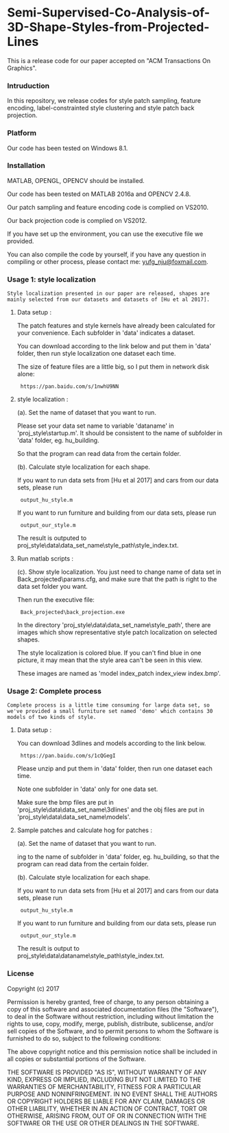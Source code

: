 # Semi-Supervised-Co-Analysis-of-3D-Shape-Styles-from-Projected-Lines
This is a release code for our paper accepted on "ACM Transactions On Graphics".

### Intruduction

In this repository, we release codes for style patch sampling, feature encoding, label-constrainted style clustering and style patch back projection.

### Platform

Our code has been tested on Windows 8.1.

### Installation

MATLAB, OPENGL, OPENCV should be installed.

Our code has been tested on MATLAB 2016a and OPENCV 2.4.8.

Our patch sampling and feature encoding code is complied on VS2010.

Our back projection code is complied on VS2012.

If you have set up the environment, you can use the executive file we provided.

You can also compile the code by yourself, if you have any question in compiling or other process, please contact me: yufg_nju@foxmail.com.

### Usage 1: style localization

	Style localization presented in our paper are released, shapes are mainly selected from our datasets and datasets of [Hu et al 2017].

1. Data setup :

	The patch features and style kernels have already been calculated for your convenience. Each subfolder in 'data' indicates a dataset. 

	You can download according to the link below and put them in 'data' folder, then run style localization one dataset each time.

	The size of feature files are a little big, so I put them in network disk alone:
	  
		https://pan.baidu.com/s/1nwhU9NN

2. style localization :
	
	(a). Set the name of dataset that you want to run. 

	Please set your data set name to variable 'dataname' in 'proj_style\startup.m'. It should be consistent to the name of subfolder in 'data' folder, eg. hu_building. 
	
	So that the program can read data from the certain folder.

	(b). Calculate style localization for each shape.

	If you want to run data sets from [Hu et al 2017] and cars from our data sets, please run 
	 
		output_hu_style.m

	If you want to run furniture and building from our data sets, please run 
	 
		output_our_style.m
		
	The result is outputed to proj_style\data\data_set_name\style_path\style_index.txt.

2. Run matlab scripts :
	
	(c). Show style localization. You just need to change name of data set in Back_projected\params.cfg, and make sure that the path is right to the data set folder you want. 

	Then run the executive file:

		Back_projected\back_projection.exe

	In the directory 'proj_style\data\data_set_name\style_path', there are images which show representative style patch localization on selected shapes. 

	The style localization is colored blue. If you can't find blue in one picture, it may mean that the style area can't be seen in this view.

	These images are named as 'model index\_patch index\_view index.bmp'.

### Usage 2: Complete process

	Complete process is a little time consuming for large data set, so we've provided a small furniture set named 'demo' which contains 30 models of two kinds of style.

1. Data setup :

	You can download 3dlines and models according to the link below.
	  
		https://pan.baidu.com/s/1cQGegI
	
	Please unzip and put them in 'data' folder, then run one dataset each time.
	
	Note one subfolder in 'data' only for one data set. 
	
	Make sure the bmp files are put in 'proj_style\data\data_set_name\3dlines' and the obj files are put in 'proj_style\data\data_set_name\models'.
	
2. Sample patches and calculate hog for patches :
	
   (a). Set the name of dataset that you want to run. 

   ing to the name of subfolder in 'data' folder, eg. hu_building, so that the program can read data from the certain folder.
   
   (b). Calculate style localization for each shape.

   If you want to run data sets from [Hu et al 2017] and cars from our data sets, please run 
     
        output_hu_style.m
  
   If you want to run furniture and building from our data sets, please run 
     
        output_our_style.m
		
   The result is output to proj_style\data\dataname\style_path\style_index.txt.
   
### License

Copyright (c) 2017

Permission is hereby granted, free of charge, to any person obtaining a copy
of this software and associated documentation files (the "Software"), to deal
in the Software without restriction, including without limitation the rights
to use, copy, modify, merge, publish, distribute, sublicense, and/or sell
copies of the Software, and to permit persons to whom the Software is
furnished to do so, subject to the following conditions:

The above copyright notice and this permission notice shall be included in all
copies or substantial portions of the Software.

THE SOFTWARE IS PROVIDED "AS IS", WITHOUT WARRANTY OF ANY KIND, EXPRESS OR
IMPLIED, INCLUDING BUT NOT LIMITED TO THE WARRANTIES OF MERCHANTABILITY,
FITNESS FOR A PARTICULAR PURPOSE AND NONINFRINGEMENT. IN NO EVENT SHALL THE
AUTHORS OR COPYRIGHT HOLDERS BE LIABLE FOR ANY CLAIM, DAMAGES OR OTHER
LIABILITY, WHETHER IN AN ACTION OF CONTRACT, TORT OR OTHERWISE, ARISING FROM,
OUT OF OR IN CONNECTION WITH THE SOFTWARE OR THE USE OR OTHER DEALINGS IN THE
SOFTWARE.
